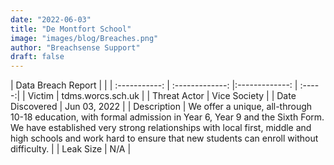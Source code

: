 ```yaml
---
date: "2022-06-03"
title: "De Montfort School"
image: "images/blog/Breaches.png"
author: "Breachsense Support"
draft: false
---
```


| Data Breach Report         |              | 
| :-----------: | :-------------:   |:-------------:    | :-----:|
| Victim    | tdms.worcs.sch.uk      | 
| Threat Actor    | Vice Society      | 
| Date Discovered    | Jun 03, 2022      | 
| Description    |  We offer a unique, all-through 10-18 education, with formal admission in Year 6, Year 9 and the Sixth Form. We have established very strong relationships with local first, middle and high schools and work hard to ensure that new students can enroll without difficulty.      | 
| Leak Size    | N/A      | 

